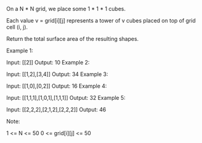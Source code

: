 On a N * N grid, we place some 1 * 1 * 1 cubes.

Each value v = grid[i][j] represents a tower of v cubes placed on top of grid cell (i, j).

Return the total surface area of the resulting shapes.

 

Example 1:

Input: [[2]]
Output: 10
Example 2:

Input: [[1,2],[3,4]]
Output: 34
Example 3:

Input: [[1,0],[0,2]]
Output: 16
Example 4:

Input: [[1,1,1],[1,0,1],[1,1,1]]
Output: 32
Example 5:

Input: [[2,2,2],[2,1,2],[2,2,2]]
Output: 46
 

Note:

1 <= N <= 50
0 <= grid[i][j] <= 50